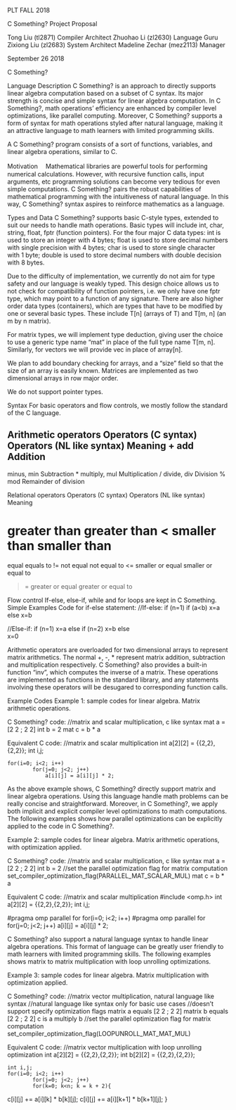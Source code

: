 PLT FALL 2018



C Something?
Project Proposal


Tong Liu (tl2871) Compiler Architect
Zhuohao Li (zl2630) Language Guru
Zixiong Liu (zl2683) System Architect
Madeline Zechar (mez2113)  Manager



September 26 2018

















C Something?


Language Description
C Something? is an approach to directly supports linear algebra computation based on a subset of C syntax. Its major strength is concise and simple syntax for linear algebra computation. In C Something?, math operations’ efficiency are enhanced by compiler level optimizations, like parallel computing. Moreover, C Something? supports a form of syntax for math operations styled after natural language, making it an attractive language to math learners with limited programming skills.

A C Something? program consists of a sort of functions, variables, and linear algebra operations, similar to C.

Motivation　
Mathematical libraries are powerful tools for performing numerical calculations. However, with recursive function calls, input arguments, etc programming solutions can become very tedious for even simple computations. C Something? pairs the robust capabilities of mathematical programming with the intuitiveness of natural language. In this way, C Something? syntax aspires to reinforce mathematics as a language.  

Types and Data
C Something? supports basic C-style types, extended to suit our needs to handle math operations. Basic types will include int, char, string, float, fptr (function pointers). For the four major C data types: int is used to store an integer with 4 bytes; float is used to store decimal numbers with single precision with 4 bytes; char is used to store single character with 1 byte; double is used to store decimal numbers with double decision with 8 bytes.

Due to the difficulty of implementation, we currently do not aim for type safety and our language is weakly typed. This design choice allows us to not check for compatibility of function pointers, i.e. we only have one fptr type, which may point to a function of any signature. 
There are also higher order data types (containers), which are types that have to be modified by one or several basic types. These include T[n] (arrays of T) and T[m, n] (an m by n matrix).

For matrix types, we will implement type deduction, giving user the choice to use a generic type name “mat” in place of the full type name T[m, n]. Similarly, for vectors we will provide vec in place of array[n].

We plan to add boundary checking for arrays, and a “size” field so that the size of an array is easily known. Matrices are implemented as two dimensional arrays in row major order.

We do not support pointer types.

Syntax
For basic operators and flow controls, we mostly follow the standard of the C language. 

Arithmetic operators
    Operators (C syntax)
Operators (NL like syntax)
    Meaning
+
add
    Addition
-
minus, min
    Subtraction
*
multiply, mul 
     Multiplication
/
divide, div
     Division
  %
mod
     Remainder of division


Relational operators
    Operators (C syntax)
Operators (NL like syntax)
    Meaning
>
greater than
  greater than
<
smaller than
smaller than
 ==
equal
equals to
 !=
not equal
not equal to
<=
smaller or equal
smaller or equal to
 >=
greater or equal
greater or equal to

Flow control
If-else, else-if, while and for loops are kept in C Something.
Simple Examples Code for if-else statement:
//If-else:
if (n=1) 
   if (a<b)
        x=a
   else 
        x=b

//Else-if:
if (n=1)
   x=a
else if (n=2)
   x=b
else  
   x=0


Arithmetic operators are overloaded for two dimensional arrays to represent matrix arithmetics. The normal +, -, * represent matrix addition, subtraction and multiplication respectively. C Something? also provides a built-in function “inv”, which computes the inverse of a matrix. These operations are implemented as functions in the standard library, and any statements involving these operators will be desugared to corresponding function calls.

Example Codes
Example 1: sample codes for linear algebra. Matrix arithmetic operations.

C Something? code:
//matrix and scalar multiplication, c like syntax
mat a = [2 2 ; 2 2]
int b = 2
mat c = b * a


Equivalent C code:
//matrix and scalar multiplication 
	int a[2][2] = {{2,2},{2,2}};
	int i,j;

	for(i=0; i<2; i++)
    		for(j=0; j<2; j++)
        		a[i][j] = a[i][j] * 2;


As the above example shows, C Something? directly support matrix and linear algebra operations. Using this  language handle math problems can be really concise and straightforward. Moreover, in C Something?, we apply both implicit and explicit compiler level optimizations to math computations. The following examples shows how parallel optimizations can be explicitly applied to the code in C Something?.

Example 2: sample codes for linear algebra. Matrix arithmetic operations, with optimization applied.

C Something? code:
//matrix and scalar multiplication, c like syntax 
mat a = [2 2 ; 2 2]
int b = 2
//set the parallel optimization flag for matrix computation
set_compiler_optimization_flag(PARALLEL_MAT_SCALAR_MUL)
mat c = b * a

Equivalent C code:
//matrix and scalar multiplication 
#include <omp.h>
	int a[2][2] = {{2,2},{2,2}};
	int i,j;

#pragma omp parallel for
	for(i=0; i<2; i++)
		#pragma omp parallel for
    		for(j=0; j<2; j++)
        		a[i][j] = a[i][j] * 2;

C Something? also support a natural language syntax to handle linear algebra operations. This format of language can be greatly user friendly to math learners with limited programming skills. The following examples shows matrix to matrix multiplication with loop unrolling optimizations.

Example 3: sample codes for linear algebra. Matrix multiplication with optimization applied.

C Something? code:
//matrix vector multiplication, natural language like syntax
//natural language like syntax only for basic use cases
//doesn’t support specify optimization flags
matrix a equals [2 2 ; 2 2]
matrix b equals [2 2 ; 2 2]
c is a multiply b
//set the parallel optimization flag for matrix computation
set_compiler_optimization_flag(LOOPUNROLL_MAT_MAT_MUL)

Equivalent C code:
//matrix vector multiplication with loop unrolling optimization
	int a[2][2] = {{2,2},{2,2}};
int b[2][2] = {{2,2},{2,2}};

	int i,j;
	for(i=0; i<2; i++)
    		for(j=0; j<2; j++)
			for(k=0; k<n; k = k + 2){
c[i][j] += a[i][k] * b[k][j];
c[i][j] += a[i][k+1] * b[k+1][j];
}

